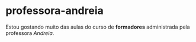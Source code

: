 # professora-andreia
Estou gostando muito das aulas do curso de **formadores** administrada pela professora *Andreia*.
